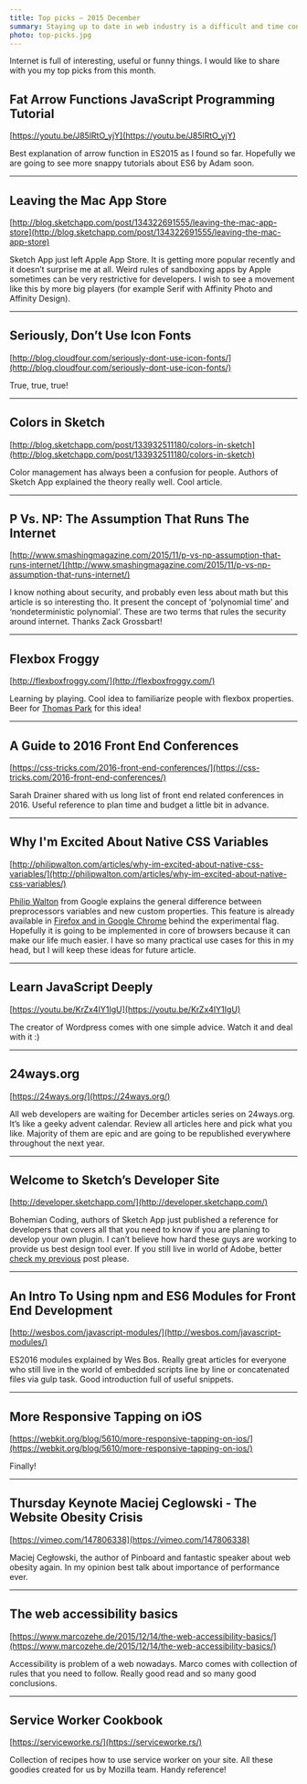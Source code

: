 ```yaml
---
title: Top picks — 2015 December
summary: Staying up to date in web industry is a difficult and time consuming task. I would like to share with you my top finds from the past month.
photo: top-picks.jpg
---
```


Internet is full of interesting, useful or funny things. I would like to share with you my top picks from this month.

## Fat Arrow Functions JavaScript Programming Tutorial

[https://youtu.be/J85lRtO_yjY](https://youtu.be/J85lRtO_yjY)

Best explanation of arrow function in ES2015 as I found so far. Hopefully we are going to see more snappy tutorials about ES6 by Adam soon.

- - -

## Leaving the Mac App Store

[http://blog.sketchapp.com/post/134322691555/leaving-the-mac-app-store](http://blog.sketchapp.com/post/134322691555/leaving-the-mac-app-store)

Sketch App just left Apple App Store. It is getting more popular recently and it doesn’t surprise me at all. Weird rules of sandboxing apps by Apple sometimes can be very restrictive for developers. I wish to see a movement like this by more big players (for example Serif with Affinity Photo and Affinity Design).

- - -

## Seriously, Don’t Use Icon Fonts

[http://blog.cloudfour.com/seriously-dont-use-icon-fonts/](http://blog.cloudfour.com/seriously-dont-use-icon-fonts/)

True, true, true!

- - -

## Colors in Sketch

[http://blog.sketchapp.com/post/133932511180/colors-in-sketch](http://blog.sketchapp.com/post/133932511180/colors-in-sketch)

Color management has always been a confusion for people. Authors of Sketch App explained the theory really well. Cool article.

- - -

## P Vs. NP: The Assumption That Runs The Internet

[http://www.smashingmagazine.com/2015/11/p-vs-np-assumption-that-runs-internet/](http://www.smashingmagazine.com/2015/11/p-vs-np-assumption-that-runs-internet/)

I know nothing about security, and probably even less about math but this article is so interesting tho. It present the concept of ‘polynomial time’ and ‘nondeterministic polynomial’. These are two terms that rules the security around internet. Thanks Zack Grossbart!

- - -

## Flexbox Froggy

[http://flexboxfroggy.com/](http://flexboxfroggy.com/)

Learning by playing. Cool idea to familiarize people with flexbox properties. Beer for [Thomas Park](https://twitter.com/thomashpark) for this idea!

- - -

## A Guide to 2016 Front End Conferences

[https://css-tricks.com/2016-front-end-conferences/](https://css-tricks.com/2016-front-end-conferences/)

Sarah Drainer shared with us long list of front end related conferences in 2016. Useful reference to plan time and budget a little bit in advance.

- - -

## Why I'm Excited About Native CSS Variables

[http://philipwalton.com/articles/why-im-excited-about-native-css-variables/](http://philipwalton.com/articles/why-im-excited-about-native-css-variables/)

[Philip Walton](https://twitter.com/philwalton) from Google explains the general difference between preprocessors variables and new custom properties. This feature is already available in [Firefox and in Google Chrome](https://caniuse.com/#feat=css-variables) behind the experimental flag. Hopefully it is going to be implemented in core of browsers because it can make our life much easier. I have so many practical use cases for this in my head, but I will keep these ideas for future article.

- - -

## Learn JavaScript Deeply

[https://youtu.be/KrZx4IY1IgU](https://youtu.be/KrZx4IY1IgU)

The creator of Wordpress comes with one simple advice. Watch it and deal with it :)

- - -

## 24ways.org

[https://24ways.org/](https://24ways.org/)

All web developers are waiting for December articles series on 24ways.org. It’s like a geeky advent calendar. Review all articles here and pick what you like. Majority of them are epic and are going to be republished everywhere throughout the next year.

- - -

## Welcome to Sketch’s Developer Site

[http://developer.sketchapp.com/](http://developer.sketchapp.com/)

Bohemian Coding, authors of Sketch App just published a reference for developers that covers all that you need to know if you are planing to develop your own plugin. I can’t believe how hard these guys are working to provide us best design tool ever. If you still live in world of Adobe, better [check my previous](https://pawelgrzybek.com/i-wont-miss-you-adobe/) post please.

- - -


## An Intro To Using npm and ES6 Modules for Front End Development

[http://wesbos.com/javascript-modules/](http://wesbos.com/javascript-modules/)

ES2016 modules explained by Wes Bos. Really great articles for everyone who still live in the world of embedded scripts line by line or concatenated files via gulp task. Good introduction full of useful snippets.

- - -

## More Responsive Tapping on iOS

[https://webkit.org/blog/5610/more-responsive-tapping-on-ios/](https://webkit.org/blog/5610/more-responsive-tapping-on-ios/)

Finally!

- - -

## Thursday Keynote Maciej Ceglowski - The Website Obesity Crisis

[https://vimeo.com/147806338](https://vimeo.com/147806338)

Maciej Cegłowski, the author of Pinboard and fantastic speaker about web obesity again. In my opinion best talk about importance of performance ever.

- - -

## The web accessibility basics

[https://www.marcozehe.de/2015/12/14/the-web-accessibility-basics/](https://www.marcozehe.de/2015/12/14/the-web-accessibility-basics/)

Accessibility is problem of a web nowadays. Marco comes with collection of rules that you need to follow. Really good read and so many good conclusions.

- - -

## Service Worker Cookbook

[https://serviceworke.rs/](https://serviceworke.rs/)

Collection of recipes how to use service worker on your site. All these goodies created for us by Mozilla team. Handy reference!
